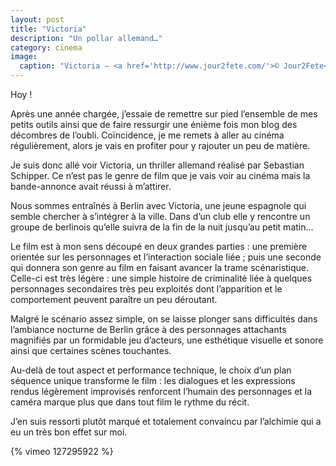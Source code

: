 ```yaml
---
layout: post
title: "Victoria"
description: "Un pollar allemand…"
category: cinema
image:
  caption: "Victoria — <a href='http://www.jour2fete.com/'>© Jour2Fete</a>"
---
```


Hoy !

Après une année chargée, j’essaie de remettre sur pied l’ensemble de
mes petits outils ainsi que de faire ressurgir une énième fois mon
blog des décombres de l’oubli. Coïncidence, je me remets à aller au
cinéma régulièrement, alors je vais en profiter pour y rajouter un peu
de matière.

Je suis donc allé voir Victoria, un thriller allemand réalisé par
Sebastian Schipper. Ce n’est pas le genre de film que je vais voir au
cinéma mais la bande-annonce avait réussi à m’attirer.

Nous sommes entraînés à Berlin avec Victoria, une jeune espagnole qui
semble chercher à s’intégrer à la ville. Dans d’un club elle y
rencontre un groupe de berlinois qu’elle suivra de la fin de la nuit
jusqu’au petit matin…

Le film est à mon sens découpé en deux grandes parties : une première
orientée sur les personnages et l’interaction sociale liée ; puis une
seconde qui donnera son genre au film en faisant avancer la trame
scénaristique. Celle-ci est très légère : une simple histoire de
criminalité liée à quelques personnages secondaires très peu
exploités dont l’apparition et le comportement peuvent paraître un peu
déroutant.

Malgré le scénario assez simple, on se laisse plonger sans difficultés
dans l’ambiance nocturne de Berlin grâce à des personnages attachants
magnifiés par un formidable jeu d’acteurs, une esthétique visuelle et
sonore ainsi que certaines scènes touchantes.

Au-delà de tout aspect et performance technique, le choix d’un plan
séquence unique transforme le film : les dialogues et les expressions
rendus légèrement improvisés renforcent l’humain des personnages et la
caméra marque plus que dans tout film le rythme du récit.

J’en suis ressorti plutôt marqué et totalement convaincu par
l’alchimie qui a eu un très bon effet sur moi.


{% vimeo 127295922 %}